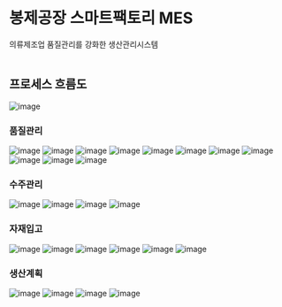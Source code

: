 # 봉제공장 스마트팩토리 MES
의류제조업 품질관리를 강화한 생산관리시스템
<br>
<br>
## 프로세스 흐름도 <br>
![image](https://user-images.githubusercontent.com/83526150/187356380-29fb48a3-6420-4425-9ff0-baa25a976546.png)

### 품질관리
![image](https://user-images.githubusercontent.com/83526150/187356572-9af4b652-386a-4ed1-8150-8b0dc9889cd3.png)
![image](https://user-images.githubusercontent.com/83526150/187356588-20c2dcb5-9da2-44d6-9522-c4ed278d4e0c.png)
![image](https://user-images.githubusercontent.com/83526150/187356602-241d94ce-19b5-4b9d-835a-d77b681cbd6e.png)
![image](https://user-images.githubusercontent.com/83526150/187356627-bf5399d9-5581-4bd9-be16-c12ac5ff1de2.png)
![image](https://user-images.githubusercontent.com/83526150/187356640-9bc5edd9-e0e1-4d75-96b4-0a2ad0f580a0.png)
![image](https://user-images.githubusercontent.com/83526150/187356647-7b97fd5f-d57f-4076-98af-21f37d91fcfd.png)
![image](https://user-images.githubusercontent.com/83526150/187356658-8cbcf366-bbb9-4be8-b64a-8fe76756c7e8.png)
![image](https://user-images.githubusercontent.com/83526150/187356668-832bcb1f-2a1c-4259-b601-bace625499c8.png)
![image](https://user-images.githubusercontent.com/83526150/187356673-9313ff9c-45a5-43d4-bd75-190705bb663f.png)
![image](https://user-images.githubusercontent.com/83526150/187356679-141c5019-92c9-4820-9319-8e4f6087db2d.png)
![image](https://user-images.githubusercontent.com/83526150/187356702-f29b45ae-ce2a-40ff-bd02-67afd4d37ce8.png)

### 수주관리
![image](https://user-images.githubusercontent.com/83526150/187356722-f2bfcfb4-7554-403f-ab97-53da663ed82a.png)
![image](https://user-images.githubusercontent.com/83526150/187356738-ddef830e-aad7-451e-909e-e0ecee934713.png)
![image](https://user-images.githubusercontent.com/83526150/187356744-36a9de4f-5982-4c0b-99e0-dc6d99436e01.png)
![image](https://user-images.githubusercontent.com/83526150/187356750-b71bb5d7-a9e9-48c4-8b1c-2aa375f95961.png)

### 자재입고
![image](https://user-images.githubusercontent.com/83526150/187356778-5ae898c1-ba96-4893-8ee9-5b123cdd7fb1.png)
![image](https://user-images.githubusercontent.com/83526150/187356780-8ff5b6d3-61c7-4b4b-b749-94c811321c51.png)
![image](https://user-images.githubusercontent.com/83526150/187356789-25c23bd4-6ced-4a78-84e5-9ff5b0f3a4a1.png)
![image](https://user-images.githubusercontent.com/83526150/187356797-1b11bfe6-0fd6-4a03-981a-898ed5d73c73.png)
![image](https://user-images.githubusercontent.com/83526150/187356804-9ccba6dc-6ea0-4aea-a86b-9ff41cc679ab.png)
![image](https://user-images.githubusercontent.com/83526150/187356808-b6158936-ea45-4411-b769-742cbc46983c.png)

### 생산계획
![image](https://user-images.githubusercontent.com/83526150/187356828-26c27b77-6849-4d9a-ba10-6328f71d99fc.png)
![image](https://user-images.githubusercontent.com/83526150/187356832-cd195a73-3939-4809-9477-c024ab210622.png)
![image](https://user-images.githubusercontent.com/83526150/187356842-38af9d42-ab1c-40a9-bf7f-d2827235e45c.png)
![image](https://user-images.githubusercontent.com/83526150/187356855-44531d7b-450f-40ce-8c8a-e49864ca438b.png)
